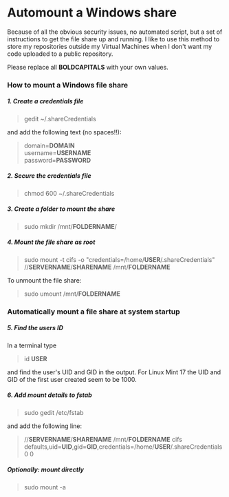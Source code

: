 # Automount a Windows share

Because of all the obvious security issues, no automated script, but a set of instructions to get the file share up and running. I like to use this method to store my repositories outside my Virtual Machines when I don't want my code uploaded to a public repository.

Please replace all **BOLDCAPITALS** with your own values.

### How to mount a Windows file share

##### 1. Create a credentials file
> gedit ~/.shareCredentials

and add the following text (no spaces!!):

> domain=**DOMAIN**  
> username=**USERNAME**  
> password=**PASSWORD**  

##### 2. Secure the credentials file
> chmod 600 ~/.shareCredentials

##### 3. Create a folder to mount the share
> sudo mkdir /mnt/**FOLDERNAME**/

##### 4. Mount the file share as root
> sudo mount -t cifs -o "credentials=/home/**USER**/.shareCredentials" //**SERVERNAME**/**SHARENAME** /mnt/**FOLDERNAME**

To unmount the file share:

> sudo umount /mnt/**FOLDERNAME**

### Automatically mount a file share at system startup

##### 5. Find the users ID
In a terminal type

> id **USER**

and find the user's UID and GID in the output. For Linux Mint 17 the UID and GID of the first user created seem to be 1000.

##### 6. Add mount details to fstab
> sudo gedit /etc/fstab

and add the following line:

> //**SERVERNAME**/**SHARENAME**  /mnt/**FOLDERNAME** cifs defaults,uid=**UID**,gid=**GID**,credentials=/home/**USER**/.shareCredentials 0 0

##### Optionally: mount directly
> sudo mount -a
